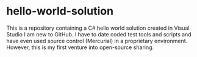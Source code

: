 # hello-world-solution
This is a repository containing a C# hello world solution created in Visual Studio
I am new to GitHub.  I have to date coded test tools and scripts and have even used source control (Mercurial) in a proprietary environment.  However, this is my first venture into open-source sharing.
